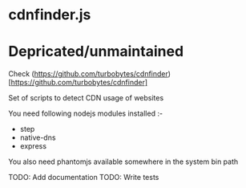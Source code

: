 cdnfinder.js
============


# Depricated/unmaintained

Check (https://github.com/turbobytes/cdnfinder)[https://github.com/turbobytes/cdnfinder]


Set of scripts to detect CDN usage of websites


You need following nodejs modules installed :-

* step
* native-dns
* express

You also need phantomjs available somewhere in the system bin path

TODO: Add documentation
TODO: Write tests
